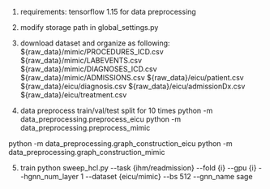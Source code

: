 1. requirements:
tensorflow 1.15 for data preprocessing

2. modify storage path in global_settings.py

3. download dataset and organize as following:
${raw_data}/mimic/PROCEDURES_ICD.csv
${raw_data}/mimic/LABEVENTS.csv
${raw_data}/mimic/DIAGNOSES_ICD.csv
${raw_data}/mimic/ADMISSIONS.csv
${raw_data}/eicu/patient.csv
${raw_data}/eicu/diagnosis.csv
${raw_data}/eicu/admissionDx.csv
${raw_data}/eicu/treatment.csv

4. data preprocess
train/val/test split for 10 times
python -m data_preprocessing.preprocess_eicu
python -m data_preprocessing.preprocess_mimic


python -m data_preprocessing.graph_construction_eicu
python -m data_preprocessing.graph_construction_mimic


5. train
python sweep_hcl.py --task {ihm/readmission} --fold {i} --gpu {i} --hgnn_num_layer 1 --dataset {eicu/mimic} --bs 512 --gnn_name sage
